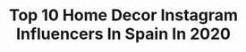---
title: Top 10 Home Decor Instagram Influencers In Spain In 2020
description: >-
  Find top home decor Instagram influencers in Spain in 2020. Most popular hashtags: #yomequedoencasa #homedecor #home #stayathome.
platform: Instagram
profiles:
  - username: "recienviajados"
    fullname: >-
      | ARAN + PABLO |
    location: "Spain"
    followers: 32375
    engagement: 636
    commentsToLikes: 0.218280
    avatar: "https://scontent-lht6-1.cdninstagram.com/v/t51.2885-19/s320x320/70941172_2393124357576875_7174601950091018240_n.jpg?_nc_ht=scontent-lht6-1.cdninstagram.com&_nc_ohc=qWLScb9eQVgAX8qnB6x&oh=908ace3a4b33bad38b9144c6cb9ebe0d&oe=5EB9579B"
    verified: false
    hashtags: "#valencia, #travelingcouples, #kitchengoals, #gorgodelaescalera"
  - username: "titanium_mommy"
    fullname: >-
      Zoraida Megías
    location: "Spain"
    followers: 6547
    engagement: 1036
    commentsToLikes: 0.279164
    avatar: "https://scontent-lhr8-1.cdninstagram.com/v/t51.2885-19/s320x320/22158931_2364501310442334_1012835524135616512_n.jpg?_nc_ht=scontent-lhr8-1.cdninstagram.com&_nc_ohc=ci005CeqMokAX868hq9&oh=a9e29c6d6af5cd9d4560cdb90d5cc8d4&oe=5EB88133"
    verified: false
    hashtags: "#decohome, #palabrotas, #librofavorito, #cuarentena"
  - username: "lauucg1"
    fullname: >-
      LAURA CAÑERO
    location: "Spain"
    followers: 9942
    engagement: 941
    commentsToLikes: 0.072895
    avatar: "https://scontent-ams4-1.cdninstagram.com/v/t51.2885-19/s320x320/70452086_779718032467560_1781622090160406528_n.jpg?_nc_ht=scontent-ams4-1.cdninstagram.com&_nc_ohc=R9pkKrUNaRYAX9DOBr1&oh=14c1c290add1488e7ca1918500e27f9f&oe=5EBB2DFB"
    verified: false
    hashtags: "#blondehair, #outfittoday, #boots, #couple"
  - username: "susanagarciagg"
    fullname: >-
      Susana de la Palma García
    location: "Spain"
    followers: 8988
    engagement: 736
    commentsToLikes: 0.122432
    avatar: "https://scontent-lhr8-1.cdninstagram.com/v/t51.2885-19/s320x320/92399270_908025389647079_2752736533910913024_n.jpg?_nc_ht=scontent-lhr8-1.cdninstagram.com&_nc_ohc=yyXh880yc04AX-HJzfj&oh=2c93c6dbf4434ba4312acb853c5c8011&oe=5EB93162"
    verified: false
    hashtags: "#fashion, #set, #top, #influencer"
  - username: "solmyko"
    fullname: >-
      Solveiga Mykolaitytė
    location: "Spain"
    followers: 61547
    engagement: 364
    commentsToLikes: 0.040530
    avatar: "https://scontent-ams4-1.cdninstagram.com/v/t51.2885-19/s320x320/83193598_2652460194983998_1093173686271213568_n.jpg?_nc_ht=scontent-ams4-1.cdninstagram.com&_nc_ohc=-sWVx2KSZQ0AX-PMC6e&oh=de723c43fbb649632211edda7164ad7d&oe=5E85F428"
    verified: false
    hashtags: "#quarantinemarbella, #jauku, #vasara, #bestrongspain"
  - username: "aliceneverstop"
    fullname: >-
      Alice 🍀 > Content Creator
    location: "Spain"
    followers: 16912
    engagement: 282
    commentsToLikes: 0.400068
    avatar: "https://scontent-lhr8-1.cdninstagram.com/v/t51.2885-19/s320x320/92181094_161458815080546_1182944653150781440_n.jpg?_nc_ht=scontent-lhr8-1.cdninstagram.com&_nc_ohc=_gjta9ayXAkAX83BRMk&oh=d13a6bb2615d6a41329e96dfb416e290&oe=5EBBB06B"
    verified: false
    hashtags: "#lancasterbeauty, #rostroluminoso, #belleza, #pa"
  - username: "miriss.love"
    fullname: >-
      MIREIA CASADO
    location: "Spain"
    followers: 12754
    engagement: 436
    commentsToLikes: 0.072310
    avatar: "https://scontent-lhr8-1.cdninstagram.com/v/t51.2885-19/s320x320/90087701_547591152543344_4449307821955088384_n.jpg?_nc_ht=scontent-lhr8-1.cdninstagram.com&_nc_ohc=cOHlSSoNZ8oAX87cTaH&oh=8adc7f86d67c33289bccb57eb94d9c13&oe=5EBC0CFB"
    verified: false
    hashtags: "#springoutfit, #springfashion, #crueltyfree, #decor"
  - username: "rafa_varez"
    fullname: >-
      Rafa Várez
    location: "Spain"
    followers: 144516
    engagement: 345
    commentsToLikes: 0.016424
    avatar: "https://scontent-ams4-1.cdninstagram.com/v/t51.2885-19/s320x320/70895113_389457225266939_2889295710576967680_n.jpg?_nc_ht=scontent-ams4-1.cdninstagram.com&_nc_ohc=c-BP6jHTMeUAX-HeroU&oh=23fa9e90e8ebab72d20737a1c2d3548a&oe=5EBB7CF6"
    verified: false
    hashtags: "#dogs, #tombraider, #runnersofinstagram, #sunday"
  - username: "clickcollector"
    fullname: >-
      SOFIA HITA | photographer
    location: "Spain"
    followers: 43586
    engagement: 310
    commentsToLikes: 0.026140
    avatar: "https://scontent-lhr8-1.cdninstagram.com/v/t51.2885-19/s320x320/90518419_805865789920345_3583888692248313856_n.jpg?_nc_ht=scontent-lhr8-1.cdninstagram.com&_nc_ohc=W3mc3buUWW0AX8WsaTK&oh=6c0b4fc224e24c175291a8047428dade&oe=5EBA4FFB"
    verified: false
    hashtags: "#mitos, #artistsupportartists, #interiordecorating, #clickcotips"
  - username: "elsonidodemistacones"
    fullname: >-
      El Sonido De Mis Tacones
    location: "Spain"
    followers: 32802
    engagement: 318
    commentsToLikes: 0.074257
    avatar: "https://scontent-ams4-1.cdninstagram.com/v/t51.2885-19/s320x320/81397537_478607319727784_4131014371243458560_n.jpg?_nc_ht=scontent-ams4-1.cdninstagram.com&_nc_ohc=_5ByOQMxOl8AX8vpT3v&oh=792eade3355e3e7d14f837a3a20eb32a&oe=5EB8371F"
    verified: false
    hashtags: "#parosh, #yesalphaindustries, #felizcumplea, #covid19espa"
---